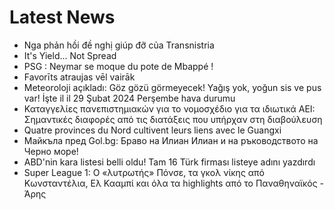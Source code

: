 # Latest News
-  Nga phản hồi đề nghị giúp đỡ của Transnistria
-  It's Yield... Not Spread
-  PSG : Neymar se moque du pote de Mbappé !
-  Favorīts atraujas vēl vairāk
-  Meteoroloji açıkladı: Göz gözü görmeyecek! Yağış yok, yoğun sis ve pus var! İşte il il 29 Şubat 2024 Perşembe hava durumu
-  Καταγγελίες πανεπιστημιακών για το νομοσχέδιο για τα ιδιωτικά ΑΕΙ: Σημαντικές διαφορές από τις διατάξεις που υπήρχαν στη διαβούλευση
-  Quatre provinces du Nord cultivent leurs liens avec le Guangxi
-  Майкъла пред Gol.bg: Браво на Илиан Илиан и на ръководството на Черно море!
-  ABD'nin kara listesi belli oldu! Tam 16 Türk firması listeye adını yazdırdı
-  Super League 1: Ο «λυτρωτής» Πόνσε, τα γκολ νίκης από Κωνσταντέλια, Ελ Κααμπί και όλα τα highlights από το Παναθηναϊκός - Άρης
